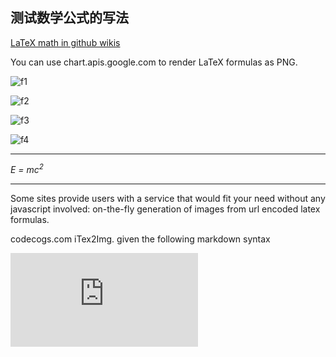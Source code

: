 测试数学公式的写法
---
[LaTeX math in github wikis](https://stackoverflow.com/questions/22236977/latex-math-in-github-wikis)

You can use chart.apis.google.com to render LaTeX formulas as PNG. 

![f1]

![f2]

![f3]

![f4]

[f1]: http://chart.apis.google.com/chart?cht=tx&chl=m=\frac{m_0}{\sqrt{1-{\frac{v^2}{c^2}}}}
[f2]: http://chart.apis.google.com/chart?cht=tx&chl=E_k=mc^2-m_0c^2
[f3]: http://chart.apis.google.com/chart?cht=tx&chl=E=mc^2
[f4]: http://chart.apis.google.com/chart?cht=tx&chl=m_0c^2

---
*E = mc<sup>2</sup>*

---
Some sites provide users with a service that would fit your need without any javascript involved: on-the-fly generation of images from url encoded latex formulas.

codecogs.com
iTex2Img.
given the following markdown syntax

![equation](https://latex.codecogs.com/gif.latex?1%2Bsin%28mc%5E2%29%0D%0A)
